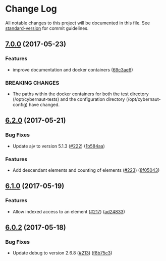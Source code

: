 # Change Log

All notable changes to this project will be documented in this file. See [standard-version](https://github.com/conventional-changelog/standard-version) for commit guidelines.

## [7.0.0](https://github.com/clebert/cybernaut/compare/v6.2.0...v7.0.0) (2017-05-23)

### Features

* improve documentation and docker containers ([69c3ae6](https://github.com/clebert/cybernaut/commit/69c3ae6))

### BREAKING CHANGES

* The paths within the docker containers for both the test directory (/opt/cybernaut-tests) and the configuration directory (/opt/cybernaut-config) have changed.

## [6.2.0](https://github.com/clebert/cybernaut/compare/v6.1.0...v6.2.0) (2017-05-21)

### Bug Fixes

* Update ajv to version 5.1.3 ([#222](https://github.com/clebert/cybernaut/issues/222)) ([1b584aa](https://github.com/clebert/cybernaut/commit/1b584aa))

### Features

* Add descendant elements and counting of elements ([#223](https://github.com/clebert/cybernaut/issues/223)) ([8f05043](https://github.com/clebert/cybernaut/commit/8f05043))

## [6.1.0](https://github.com/clebert/cybernaut/compare/v6.0.2...v6.1.0) (2017-05-19)

### Features

* Allow indexed access to an element ([#217](https://github.com/clebert/cybernaut/issues/217)) ([ad24833](https://github.com/clebert/cybernaut/commit/ad24833))

## [6.0.2](https://github.com/clebert/cybernaut/compare/v6.0.1...v6.0.2) (2017-05-18)

### Bug Fixes

* Update debug to version 2.6.8 ([#213](https://github.com/clebert/cybernaut/issues/213)) ([f8b75c3](https://github.com/clebert/cybernaut/commit/f8b75c3))

